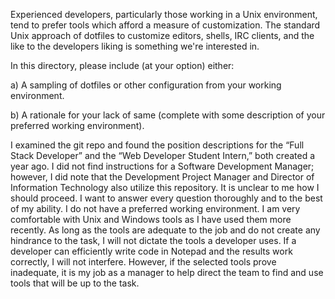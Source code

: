 Experienced developers, particularly those working in a Unix environment, tend to prefer
tools which afford a measure of customization. The standard Unix approach of dotfiles to
customize editors, shells, IRC clients, and the like to the developers liking is something
we're interested in.

In this directory, please include (at your option) either:

  a) A sampling of dotfiles or other configuration from your working environment.

  b) A rationale for your lack of same (complete with some description of your
     preferred working environment).
     
I examined the git repo and found the position descriptions for the “Full Stack Developer” and the “Web Developer Student Intern,” both created a year ago. I did not find instructions for a Software Development Manager; however, I did note that the Development Project Manager and Director of Information Technology also utilize this repository. It is unclear to me how I should proceed. I want to answer every question thoroughly and to the best of my ability.
I do not have a preferred working environment. I am very comfortable with Unix and Windows tools as I have used them more recently.  As long as the tools are adequate to the job and do not create any hindrance to the task, I will not dictate the tools a developer uses. If a developer can efficiently write code in Notepad and the results work correctly, I will not interfere.
However, if the selected tools prove inadequate, it is my job as a manager to help direct the team to find and use tools that will be up to the task.
